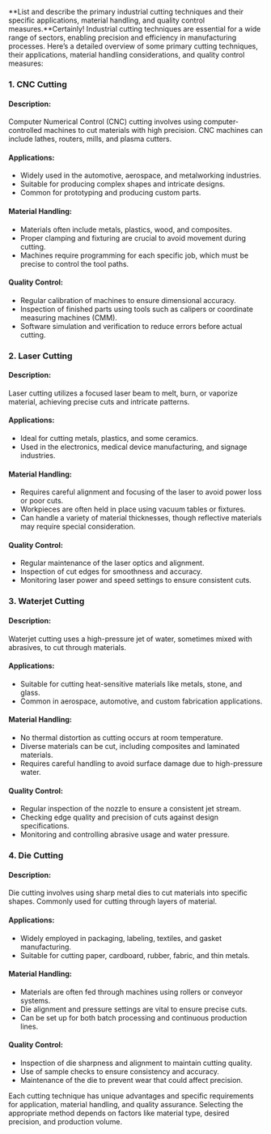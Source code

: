 **List and describe the primary industrial cutting techniques and their specific applications, material handling, and quality control measures.**Certainly! Industrial cutting techniques are essential for a wide range of sectors, enabling precision and efficiency in manufacturing processes. Here’s a detailed overview of some primary cutting techniques, their applications, material handling considerations, and quality control measures:

### 1. CNC Cutting

#### Description:
Computer Numerical Control (CNC) cutting involves using computer-controlled machines to cut materials with high precision. CNC machines can include lathes, routers, mills, and plasma cutters.

#### Applications:
- Widely used in the automotive, aerospace, and metalworking industries.
- Suitable for producing complex shapes and intricate designs.
- Common for prototyping and producing custom parts.

#### Material Handling:
- Materials often include metals, plastics, wood, and composites.
- Proper clamping and fixturing are crucial to avoid movement during cutting.
- Machines require programming for each specific job, which must be precise to control the tool paths.

#### Quality Control:
- Regular calibration of machines to ensure dimensional accuracy.
- Inspection of finished parts using tools such as calipers or coordinate measuring machines (CMM).
- Software simulation and verification to reduce errors before actual cutting.

### 2. Laser Cutting

#### Description:
Laser cutting utilizes a focused laser beam to melt, burn, or vaporize material, achieving precise cuts and intricate patterns. 

#### Applications:
- Ideal for cutting metals, plastics, and some ceramics.
- Used in the electronics, medical device manufacturing, and signage industries.

#### Material Handling:
- Requires careful alignment and focusing of the laser to avoid power loss or poor cuts.
- Workpieces are often held in place using vacuum tables or fixtures.
- Can handle a variety of material thicknesses, though reflective materials may require special consideration.

#### Quality Control:
- Regular maintenance of the laser optics and alignment.
- Inspection of cut edges for smoothness and accuracy.
- Monitoring laser power and speed settings to ensure consistent cuts.

### 3. Waterjet Cutting

#### Description:
Waterjet cutting uses a high-pressure jet of water, sometimes mixed with abrasives, to cut through materials.

#### Applications:
- Suitable for cutting heat-sensitive materials like metals, stone, and glass.
- Common in aerospace, automotive, and custom fabrication applications.

#### Material Handling:
- No thermal distortion as cutting occurs at room temperature.
- Diverse materials can be cut, including composites and laminated materials.
- Requires careful handling to avoid surface damage due to high-pressure water.

#### Quality Control:
- Regular inspection of the nozzle to ensure a consistent jet stream.
- Checking edge quality and precision of cuts against design specifications.
- Monitoring and controlling abrasive usage and water pressure.

### 4. Die Cutting

#### Description:
Die cutting involves using sharp metal dies to cut materials into specific shapes. Commonly used for cutting through layers of material.

#### Applications:
- Widely employed in packaging, labeling, textiles, and gasket manufacturing.
- Suitable for cutting paper, cardboard, rubber, fabric, and thin metals.

#### Material Handling:
- Materials are often fed through machines using rollers or conveyor systems.
- Die alignment and pressure settings are vital to ensure precise cuts.
- Can be set up for both batch processing and continuous production lines.

#### Quality Control:
- Inspection of die sharpness and alignment to maintain cutting quality.
- Use of sample checks to ensure consistency and accuracy.
- Maintenance of the die to prevent wear that could affect precision.

Each cutting technique has unique advantages and specific requirements for application, material handling, and quality assurance. Selecting the appropriate method depends on factors like material type, desired precision, and production volume.